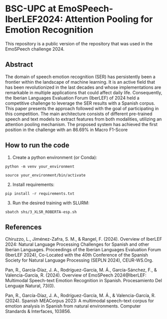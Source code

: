 # BSC-UPC at EmoSPeech-IberLEF2024: Attention Pooling for Emotion Recognition
This repository is a public version of the repository that was used in the EmoSPeech challenge 2024. 

## Abstract
The domain of speech emotion recognition (SER) has persistently been a frontier within the landscape of machine
learning. It is an active field that has been revolutionized in the last decades and whose implementations are
remarkable in multiple applications that could affect daily life. Consequently, the Iberian Languages Evaluation
Forum (IberLEF) of 2024 held a competitive challenge to leverage the SER results with a Spanish corpus. This
paper presents the approach followed with the goal of participating in this competition. The main architecture
consists of different pre-trained speech and text models to extract features from both modalities, utilizing an
attention pooling mechanism. The proposed system has achieved the first position in the challenge with an
86.69% in Macro F1-Score

## How to run the code
1. Create a python environment (or Conda):

`python -m venv your_environment`

`source your_environment/bin/activate`

2. Install requirements:

`pip install -r requirements.txt`

3. Run the desired training with SLURM:

`sbatch shs/3_XLSR_ROBERTA-esp.sh`

## References
Chiruzzo, L., Jiménez-Zafra, S. M., & Rangel, F. (2024). Overview of IberLEF 2024: Natural Language Processing Challenges for Spanish and other Iberian Languages. Proceedings of the Iberian Languages Evaluation Forum (IberLEF 2024), Co-Located with the 40th Conference of the Spanish Society for Natural Language Processing (SEPLN 2024), CEUR-WS.Org.

Pan, R., García-Díaz, J. A., Rodríguez-García, M. Á., García-Sánchez, F., & Valencia-García, R. (2024). Overview of EmoSPeech 2024@IberLEF: Multimodal Speech-text Emotion Recognition in Spanish. Procesamiento Del Lenguaje Natural, 73(0).

Pan, R., García-Díaz, J. A., Rodríguez-García, M. Á., & Valencia-García, R. (2024). Spanish MEACorpus 2023: A multimodal speech-text corpus for emotion analysis in Spanish from natural environments. Computer Standards & Interfaces, 103856.

